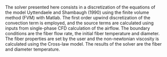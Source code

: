 The solver presented here consists in a discretization of the equations of the model Uyttendaele and Shambaugh (1990) using the finite volume method (FVM) with Matlab. The first order upwind discretization of the convection term is employed, 
and the source terms are calculated using inputs from single-phase CFD calculation of the airflow.
The boundary conditions are the fiber flow rate, the initial fiber temperature and diameter.
The fiber properties are set by the user and the non-newtonian viscosity is calculated using the Cross-law model.
The results of the solver are the fiber and diameter temperature.
